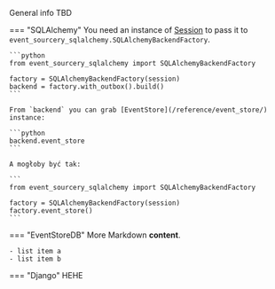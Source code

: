 General info TBD

=== "SQLAlchemy"
    You need an instance of [Session](https://docs.sqlalchemy.org/en/20/orm/session.html) to pass it to `event_sourcery_sqlalchemy.SQLAlchemyBackendFactory`.

    ```python
    from event_sourcery_sqlalchemy import SQLAlchemyBackendFactory

    factory = SQLAlchemyBackendFactory(session)
    backend = factory.with_outbox().build() 
    ```

    From `backend` you can grab [EventStore](/reference/event_store/) instance:

    ```python
    backend.event_store
    ```

    A mogłoby być tak:

    ```
    from event_sourcery_sqlalchemy import SQLAlchemyBackendFactory

    factory = SQLAlchemyBackendFactory(session)
    factory.event_store()
    ```

=== "EventStoreDB"
    More Markdown **content**.

    - list item a
    - list item b

=== "Django"
    HEHE
